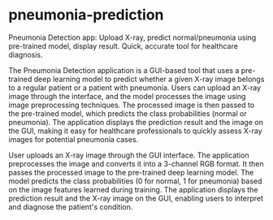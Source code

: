# pneumonia-prediction
 Pneumonia Detection app: Upload X-ray, predict normal/pneumonia using pre-trained model, display result. Quick, accurate tool for healthcare diagnosis.

The Pneumonia Detection application is a GUI-based tool that uses a pre-trained deep learning model to predict whether a given X-ray image belongs to a regular patient or a patient with pneumonia. Users can upload an X-ray image through the interface, and the model processes the image using image preprocessing techniques. The processed image is then passed to the pre-trained model, which predicts the class probabilities (normal or pneumonia). The application displays the prediction result and the image on the GUI, making it easy for healthcare professionals to quickly assess X-ray images for potential pneumonia cases.

User uploads an X-ray image through the GUI interface.
The application preprocesses the image and converts it into a 3-channel RGB format. It then passes the processed image to the pre-trained deep learning model.
The model predicts the class probabilities (0 for normal, 1 for pneumonia) based on the image features learned during training.
The application displays the prediction result and the X-ray image on the GUI, enabling users to interpret and diagnose the patient's condition.
